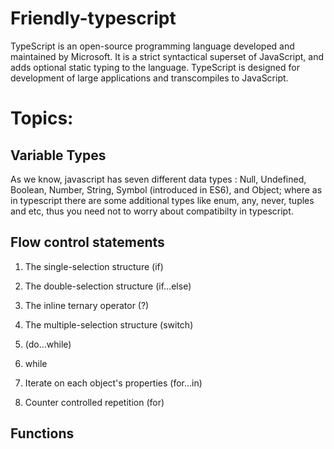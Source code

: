 # Friendly-typescript
TypeScript is an open-source programming language developed and maintained by Microsoft. It is a strict syntactical superset of JavaScript, and adds optional static typing to the language. TypeScript is designed for development of large applications and transcompiles to JavaScript.
# Topics:
## Variable Types
As we know, javascript has seven different data types : Null, Undefined, Boolean, Number, String, Symbol (introduced in ES6), and Object;
where as in typescript there are some additional types like enum, any, never, tuples and etc, thus you need not to worry about compatibilty in typescript.

## Flow control statements
1. The single-selection structure (if)

2. The double-selection structure (if…else)

3. The inline ternary operator (?)

4. The multiple-selection structure (switch)

5. (do…while)

6. while

7. Iterate on each object's properties (for…in)

8. Counter controlled repetition (for)


## Functions

